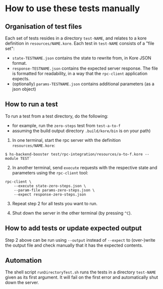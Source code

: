 # How to use these tests manually

## Organisation of test files

Each set of tests resides in a directory `test-NAME`, and relates to a kore definition in `resources/NAME.kore`.
Each test in `test-NAME` consists of a "file set":

* `state-TESTNAME.json` contains the state to rewrite from, in Kore JSON format.
* `response-TESTNAME.json` contains the expected server response. The file is formatted for readability, in a way that the `rpc-client` application expects.
* (optionally) `params-TESTNAME.json` contains additional parameters (as a json object)

## How to run a test

To run a test from a test directory, do the following:

- for example, run the `zero-steps` test from `test-a-to-f`
- assuming the build output directory `.build/kore/bin` is on your path)

1) In one terminal, start the rpc server with the definition `resources/NAME.kore`:

```
$ hs-backend-booster test/rpc-integration/resources/a-to-f.kore --module TEST`
```

2) In another terminal, send `execute` requests with the respective state and parameters using the `rpc-client` tool:

```
rpc-client \
    --execute state-zero-steps.json \
    --param-file params-zero-steps.json \
    --expect response-zero-steps.json
```

3) Repeat step 2 for all tests you want to run.

4) Shut down the server in the other terminal (by pressing `^C`).

## How to add tests or update expected output

Step 2 above can be run using `--output` instead of `--expect` to (over-)write the output file and check manually that it has the expected contents.

## Automation

The shell script `runDirectoryTest.sh` runs the tests in a directory `test-NAME` given as its first argument. It will fail on the first error and automatically shut down the server.
